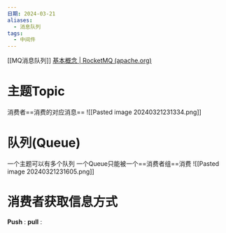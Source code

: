 ```yaml
---
日期: 2024-03-21
aliases:
  - 消息队列
tags:
  - 中间件
---
```

[[MQ消息队列]]
[基本概念 | RocketMQ (apache.org)](https://rocketmq.apache.org/zh/docs/introduction/02concepts)
# 主题Topic
消费者==消费的对应消息==
![[Pasted image 20240321231334.png]]
# 队列(Queue)
一个主题可以有多个队列
一个Queue只能被一个==消费者组==消费
![[Pasted image 20240321231605.png]]



# 消费者获取信息方式
**Push** :
**pull** :